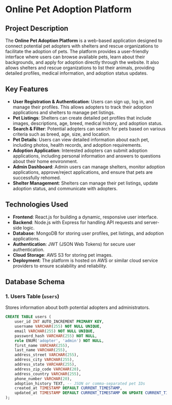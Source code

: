 # Online Pet Adoption Platform

## Project Description
The **Online Pet Adoption Platform** is a web-based application designed to connect potential pet adopters with shelters and rescue organizations to facilitate the adoption of pets. The platform provides a user-friendly interface where users can browse available pets, learn about their backgrounds, and apply for adoption directly through the website. It also allows shelters and rescue organizations to list their animals, providing detailed profiles, medical information, and adoption status updates.

## Key Features
- **User Registration & Authentication**: Users can sign up, log in, and manage their profiles. This allows adopters to track their adoption applications and shelters to manage pet listings.
- **Pet Listings**: Shelters can create detailed pet profiles that include images, descriptions, age, breed, medical history, and adoption status.
- **Search & Filter**: Potential adopters can search for pets based on various criteria such as breed, age, size, and location.
- **Pet Details**: Users can view detailed information about each pet, including photos, health records, and adoption requirements.
- **Adoption Application**: Interested adopters can submit adoption applications, including personal information and answers to questions about their home environment.
- **Admin Dashboard**: Admin users can manage shelters, monitor adoption applications, approve/reject applications, and ensure that pets are successfully rehomed.
- **Shelter Management**: Shelters can manage their pet listings, update adoption status, and communicate with adopters.

## Technologies Used
- **Frontend**: React.js for building a dynamic, responsive user interface.
- **Backend**: Node.js with Express for handling API requests and server-side logic.
- **Database**: MongoDB for storing user profiles, pet listings, and adoption applications.
- **Authentication**: JWT (JSON Web Tokens) for secure user authentication.
- **Cloud Storage**: AWS S3 for storing pet images.
- **Deployment**: The platform is hosted on AWS or similar cloud service providers to ensure scalability and reliability.

## Database Schema

### 1. Users Table (`users`)
Stores information about both potential adopters and administrators.

```sql
CREATE TABLE users (
    user_id INT AUTO_INCREMENT PRIMARY KEY,
    username VARCHAR(255) NOT NULL UNIQUE,
    email VARCHAR(255) NOT NULL UNIQUE,
    password_hash VARCHAR(255) NOT NULL,
    role ENUM('adopter', 'admin') NOT NULL,
    first_name VARCHAR(255),
    last_name VARCHAR(255),
    address_street VARCHAR(255),
    address_city VARCHAR(255),
    address_state VARCHAR(255),
    address_zip_code VARCHAR(20),
    address_country VARCHAR(255),
    phone_number VARCHAR(20),
    adoption_history TEXT, -- JSON or comma-separated pet IDs
    created_at TIMESTAMP DEFAULT CURRENT_TIMESTAMP,
    updated_at TIMESTAMP DEFAULT CURRENT_TIMESTAMP ON UPDATE CURRENT_TIMESTAMP
);
 
